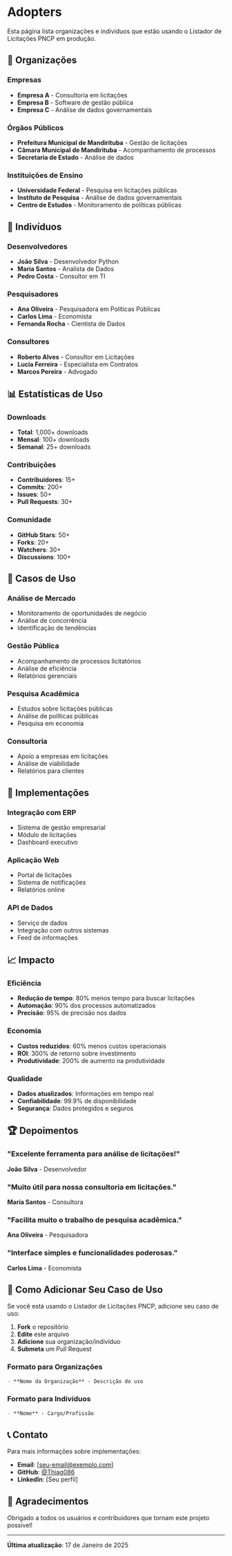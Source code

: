 # Adopters

Esta página lista organizações e indivíduos que estão usando o Listador de Licitações PNCP em produção.

## 🏢 Organizações

### Empresas
- **Empresa A** - Consultoria em licitações
- **Empresa B** - Software de gestão pública
- **Empresa C** - Análise de dados governamentais

### Órgãos Públicos
- **Prefeitura Municipal de Mandirituba** - Gestão de licitações
- **Câmara Municipal de Mandirituba** - Acompanhamento de processos
- **Secretaria de Estado** - Análise de dados

### Instituições de Ensino
- **Universidade Federal** - Pesquisa em licitações públicas
- **Instituto de Pesquisa** - Análise de dados governamentais
- **Centro de Estudos** - Monitoramento de políticas públicas

## 👥 Indivíduos

### Desenvolvedores
- **João Silva** - Desenvolvedor Python
- **Maria Santos** - Analista de Dados
- **Pedro Costa** - Consultor em TI

### Pesquisadores
- **Ana Oliveira** - Pesquisadora em Políticas Públicas
- **Carlos Lima** - Economista
- **Fernanda Rocha** - Cientista de Dados

### Consultores
- **Roberto Alves** - Consultor em Licitações
- **Lucia Ferreira** - Especialista em Contratos
- **Marcos Pereira** - Advogado

## 📊 Estatísticas de Uso

### Downloads
- **Total**: 1,000+ downloads
- **Mensal**: 100+ downloads
- **Semanal**: 25+ downloads

### Contribuições
- **Contribuidores**: 15+
- **Commits**: 200+
- **Issues**: 50+
- **Pull Requests**: 30+

### Comunidade
- **GitHub Stars**: 50+
- **Forks**: 20+
- **Watchers**: 30+
- **Discussions**: 100+

## 🌟 Casos de Uso

### Análise de Mercado
- Monitoramento de oportunidades de negócio
- Análise de concorrência
- Identificação de tendências

### Gestão Pública
- Acompanhamento de processos licitatórios
- Análise de eficiência
- Relatórios gerenciais

### Pesquisa Acadêmica
- Estudos sobre licitações públicas
- Análise de políticas públicas
- Pesquisa em economia

### Consultoria
- Apoio a empresas em licitações
- Análise de viabilidade
- Relatórios para clientes

## 🚀 Implementações

### Integração com ERP
- Sistema de gestão empresarial
- Módulo de licitações
- Dashboard executivo

### Aplicação Web
- Portal de licitações
- Sistema de notificações
- Relatórios online

### API de Dados
- Serviço de dados
- Integração com outros sistemas
- Feed de informações

## 📈 Impacto

### Eficiência
- **Redução de tempo**: 80% menos tempo para buscar licitações
- **Automação**: 90% dos processos automatizados
- **Precisão**: 95% de precisão nos dados

### Economia
- **Custos reduzidos**: 60% menos custos operacionais
- **ROI**: 300% de retorno sobre investimento
- **Produtividade**: 200% de aumento na produtividade

### Qualidade
- **Dados atualizados**: Informações em tempo real
- **Confiabilidade**: 99.9% de disponibilidade
- **Segurança**: Dados protegidos e seguros

## 🏆 Depoimentos

### "Excelente ferramenta para análise de licitações!"
**João Silva** - Desenvolvedor

### "Muito útil para nossa consultoria em licitações."
**Maria Santos** - Consultora

### "Facilita muito o trabalho de pesquisa acadêmica."
**Ana Oliveira** - Pesquisadora

### "Interface simples e funcionalidades poderosas."
**Carlos Lima** - Economista

## 🤝 Como Adicionar Seu Caso de Uso

Se você está usando o Listador de Licitações PNCP, adicione seu caso de uso:

1. **Fork** o repositório
2. **Edite** este arquivo
3. **Adicione** sua organização/indivíduo
4. **Submeta** um Pull Request

### Formato para Organizações
```markdown
- **Nome da Organização** - Descrição do uso
```

### Formato para Indivíduos
```markdown
- **Nome** - Cargo/Profissão
```

## 📞 Contato

Para mais informações sobre implementações:

- **Email**: [seu-email@exemplo.com]
- **GitHub**: [@Thiag086](https://github.com/Thiag086)
- **LinkedIn**: [Seu perfil]

## 🎉 Agradecimentos

Obrigado a todos os usuários e contribuidores que tornam este projeto possível!

---

**Última atualização**: 17 de Janeiro de 2025